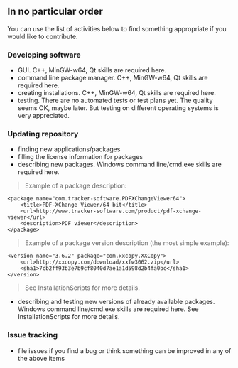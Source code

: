 ## In no particular order ##
You can use the list of activities below to find something appropriate if you would like to contribute.

### Developing software ###
  * GUI. C++, MinGW-w64, Qt skills are required here.
  * command line package manager. C++, MinGW-w64, Qt skills are required here.
  * creating installations. C++, MinGW-w64, Qt skills are required here.
  * testing. There are no automated tests or test plans yet. The quality seems OK, maybe later. But testing on different operating systems is very appreciated.

### Updating repository ###
  * finding new applications/packages
  * filling the license information for packages
  * describing new packages. Windows command line/cmd.exe skills are required here.
> Example of a package description:
```
<package name="com.tracker-software.PDFXChangeViewer64">
    <title>PDF-XChange Viewer/64 bit</title>
    <url>http://www.tracker-software.com/product/pdf-xchange-viewer</url>
    <description>PDF viewer</description>
</package>
```
> Example of a package version description (the most simple example):
```
<version name="3.6.2" package="com.xxcopy.XXCopy">
    <url>http://xxcopy.com/download/xxfw3062.zip</url>
    <sha1>7cb2ff93b3e7b9cf8040d7ae1a1d598d2b4fa0bc</sha1>
</version>
```
> See InstallationScripts for more details.
  * describing and testing new versions of already available packages. Windows command line/cmd.exe skills are required here. See InstallationScripts for more details.

### Issue tracking ###
  * file issues if you find a bug or think something can be improved in any of the above items
